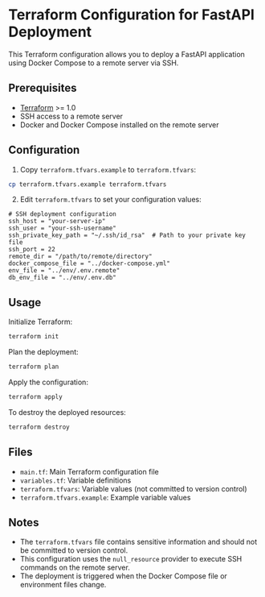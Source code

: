 # Terraform Configuration for FastAPI Deployment

This Terraform configuration allows you to deploy a FastAPI application using Docker Compose to a remote server via SSH.

## Prerequisites

- [Terraform](https://www.terraform.io/downloads.html) >= 1.0
- SSH access to a remote server
- Docker and Docker Compose installed on the remote server


## Configuration

1. Copy `terraform.tfvars.example` to `terraform.tfvars`:

```bash
cp terraform.tfvars.example terraform.tfvars
```

2. Edit `terraform.tfvars` to set your configuration values:

```hcl
# SSH deployment configuration
ssh_host = "your-server-ip"
ssh_user = "your-ssh-username"
ssh_private_key_path = "~/.ssh/id_rsa"  # Path to your private key file
ssh_port = 22
remote_dir = "/path/to/remote/directory"
docker_compose_file = "../docker-compose.yml"
env_file = "../env/.env.remote"
db_env_file = "../env/.env.db"
```

## Usage

Initialize Terraform:

```bash
terraform init
```

Plan the deployment:

```bash
terraform plan
```

Apply the configuration:

```bash
terraform apply
```

To destroy the deployed resources:

```bash
terraform destroy
```

## Files

- `main.tf`: Main Terraform configuration file
- `variables.tf`: Variable definitions
- `terraform.tfvars`: Variable values (not committed to version control)
- `terraform.tfvars.example`: Example variable values

## Notes

- The `terraform.tfvars` file contains sensitive information and should not be committed to version control.
- This configuration uses the `null_resource` provider to execute SSH commands on the remote server.
- The deployment is triggered when the Docker Compose file or environment files change.
